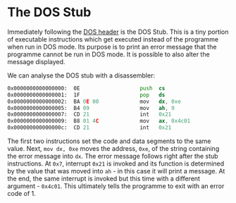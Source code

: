 # The DOS Stub

Immediately following the [DOS header](the-dos-header.md) is the DOS Stub. This is a tiny portion of executable instructions which get executed instead of the programme when run in DOS mode. Its purpose is to print an error message that the programme cannot be run in DOS mode. It is possible to also alter the message displayed.

We can analyse the DOS stub with a disassembler:

```asm
0x0000000000000000:  0E                   push  cs  
0x0000000000000001:  1F                   pop   ds  
0x0000000000000002:  BA 0E 00             mov   dx, 0xe  
0x0000000000000005:  B4 09                mov   ah, 9  
0x0000000000000007:  CD 21                int   0x21
0x0000000000000009:  B8 01 4C             mov   ax, 0x4c01  
0x000000000000000c:  CD 21                int   0x21
```

The first two instructions set the code and data segments to the same value. Next, `mov dx, 0xe` moves the address, `0xe`, of the string containing the error message into `dx`. The error message follows right after the stub instructions. At `0x7`, interrupt `0x21` is invoked and its function is determined by the value that was moved into `ah` - in this case it will print a message. At the end, the same interrupt is invoked but this time with a different argument - `0x4c01`. This ultimately tells the programme to exit with an error code of 1.
